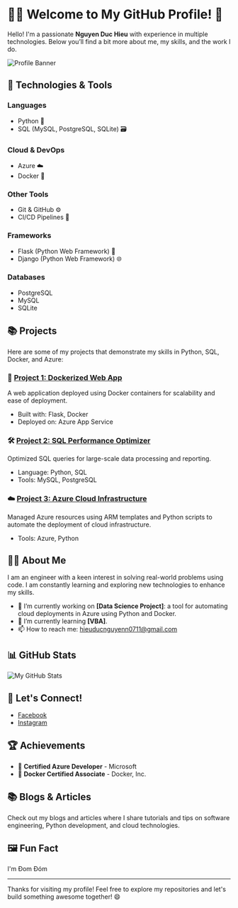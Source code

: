 # 👨‍💻 Welcome to My GitHub Profile! 🚀

Hello! I'm a passionate **Nguyen Duc Hieu** with experience in multiple technologies. Below you’ll find a bit more about me, my skills, and the work I do.

![Profile Banner](![image](https://github.com/Hieu-Voco)
)  <!-- Replace this URL with your banner image link -->

## 🔧 Technologies & Tools

### **Languages**
- Python 🐍
- SQL (MySQL, PostgreSQL, SQLite) 🗃️

### **Cloud & DevOps**
- Azure ☁️
- Docker 🐳
  
### **Other Tools**
- Git & GitHub ⚙️
- CI/CD Pipelines 🚀
  
### **Frameworks**
- Flask (Python Web Framework) 🧱
- Django (Python Web Framework) 🌐

### **Databases**
- PostgreSQL
- MySQL
- SQLite
  
## 📚 Projects
Here are some of my projects that demonstrate my skills in Python, SQL, Docker, and Azure:

### 🚀 **[Project 1: Dockerized Web App](https://github.com/yourusername/project1)**  
A web application deployed using Docker containers for scalability and ease of deployment.
- Built with: Flask, Docker
- Deployed on: Azure App Service


### 🛠 **[Project 2: SQL Performance Optimizer](https://github.com/yourusername/project2)**  
Optimized SQL queries for large-scale data processing and reporting.
- Language: Python, SQL
- Tools: MySQL, PostgreSQL
  

### ☁️ **[Project 3: Azure Cloud Infrastructure](https://github.com/yourusername/project3)**  
Managed Azure resources using ARM templates and Python scripts to automate the deployment of cloud infrastructure.
- Tools: Azure, Python


## 👨‍💻 About Me
I am an engineer with a keen interest in solving real-world problems using code. I am constantly learning and exploring new technologies to enhance my skills.

- 🔭 I’m currently working on **[Data Science Project]**: a tool for automating cloud deployments in Azure using Python and Docker.
- 🌱 I’m currently learning **[VBA]**.
- 📫 How to reach me: [hieuducnguyenn0711@gmail.com](mailto:hieuducnguyenn0711@gmail.com)

## 📊 GitHub Stats

![My GitHub Stats](https://github-readme-stats.vercel.app/api?username=yourusername&show_icons=true&hide_title=true&count_private=true&theme=tokyonight)  
<!-- Replace 'yourusername' with your GitHub username -->

## 💬 Let's Connect!
- [Facebook](https://www.facebook.com/profile.php?id=100068941552207&locale=vi_VN)
- [Instagram](https://www.instagram.com/hnguyenn_0711/)

## 🏆 Achievements
- 🏅 **Certified Azure Developer** - Microsoft
- 🏅 **Docker Certified Associate** - Docker, Inc.
  
## 📚 Blogs & Articles
Check out my blogs and articles where I share tutorials and tips on software engineering, Python development, and cloud technologies.

## 🖼 Fun Fact
I'm Đom Đóm

---

Thanks for visiting my profile! Feel free to explore my repositories and let's build something awesome together! 😄

